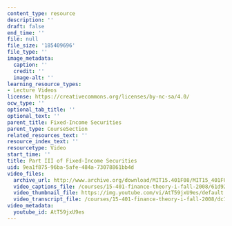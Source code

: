 ```yaml
---
content_type: resource
description: ''
draft: false
end_time: ''
file: null
file_size: '185409696'
file_type: ''
image_metadata:
  caption: ''
  credit: ''
  image-alt: ''
learning_resource_types:
- Lecture Videos
license: https://creativecommons.org/licenses/by-nc-sa/4.0/
ocw_type: ''
optional_tab_title: ''
optional_text: ''
parent_title: Fixed-Income Securities
parent_type: CourseSection
related_resources_text: ''
resource_index_text: ''
resourcetype: Video
start_time: ''
title: Part III of Fixed-Income Securities
uid: 9ea1f875-96ba-5afe-484a-73078861bb4d
video_files:
  archive_url: http://www.archive.org/download/MIT15.401F08/MIT15_401F08_ses06_300k.mp4
  video_captions_file: /courses/15-401-finance-theory-i-fall-2008/61d92f4dd32d59dd99786632cee4d06c_AtT59jxU9es.vtt
  video_thumbnail_file: https://img.youtube.com/vi/AtT59jxU9es/default.jpg
  video_transcript_file: /courses/15-401-finance-theory-i-fall-2008/dc128a5420bd20c0a7fef5679e048025_AtT59jxU9es.pdf
video_metadata:
  youtube_id: AtT59jxU9es
---
```

